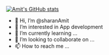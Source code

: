 [![Amit's GitHub stats](https://github-readme-stats.vercel.app/api?username=sharanAmit)](https://github.com/anuraghazra/github-readme-stats)
- 👋 Hi, I’m @sharanAmit
- 👀 I’m interested in App development
- 🌱 I’m currently learning ...
- 💞️ I’m looking to collaborate on ...
- 📫 How to reach me ...

<!---
sharanAmit/sharanAmit is a ✨ special ✨ repository because its `README.md` (this file) appears on your GitHub profile.
You can click the Preview link to take a look at your changes.
--->

